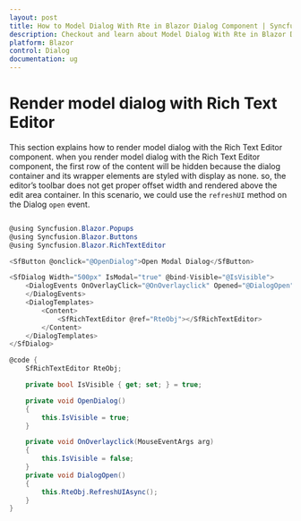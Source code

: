 ```yaml
---
layout: post
title: How to Model Dialog With Rte in Blazor Dialog Component | Syncfusion
description: Checkout and learn about Model Dialog With Rte in Blazor Dialog component of Syncfusion, and more details.
platform: Blazor
control: Dialog
documentation: ug
---
```


# Render model dialog with Rich Text Editor

This section explains how to render model dialog with the Rich Text Editor component. when you render model dialog with the Rich Text Editor component, the first row of the content will be hidden because the dialog container and its wrapper elements are styled with display as none. so, the editor’s toolbar does not get proper offset width and rendered above the edit area container. In this scenario, we could use the `refreshUI` method on the Dialog `open` event.

```csharp

@using Syncfusion.Blazor.Popups
@using Syncfusion.Blazor.Buttons
@using Syncfusion.Blazor.RichTextEditor

<SfButton @onclick="@OpenDialog">Open Modal Dialog</SfButton>

<SfDialog Width="500px" IsModal="true" @bind-Visible="@IsVisible">
    <DialogEvents OnOverlayClick="@OnOverlayclick" Opened="@DialogOpen">
    </DialogEvents>
    <DialogTemplates>
        <Content>
            <SfRichTextEditor @ref="RteObj"></SfRichTextEditor>
        </Content>
    </DialogTemplates>
</SfDialog>

@code {
    SfRichTextEditor RteObj;

    private bool IsVisible { get; set; } = true;

    private void OpenDialog()
    {
        this.IsVisible = true;
    }

    private void OnOverlayclick(MouseEventArgs arg)
    {
        this.IsVisible = false;
    }
    private void DialogOpen()
    {
        this.RteObj.RefreshUIAsync();
    }
}

```